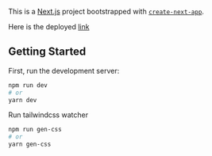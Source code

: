 This is a [Next.js](https://nextjs.org/) project bootstrapped with [`create-next-app`](https://github.com/vercel/next.js/tree/canary/packages/create-next-app).

Here is the deployed [link](https://pavan-interview-hashmail-8qyqavqix-pavankpdev.vercel.app/)

## Getting Started

First, run the development server:

```bash
npm run dev
# or
yarn dev
```

Run tailwindcss watcher

```bash
npm run gen-css
# or
yarn gen-css
```